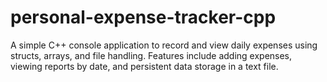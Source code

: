 # personal-expense-tracker-cpp
A simple C++ console application to record and view daily expenses using structs, arrays, and file handling. Features include adding expenses, viewing reports by date, and persistent data storage in a text file.
